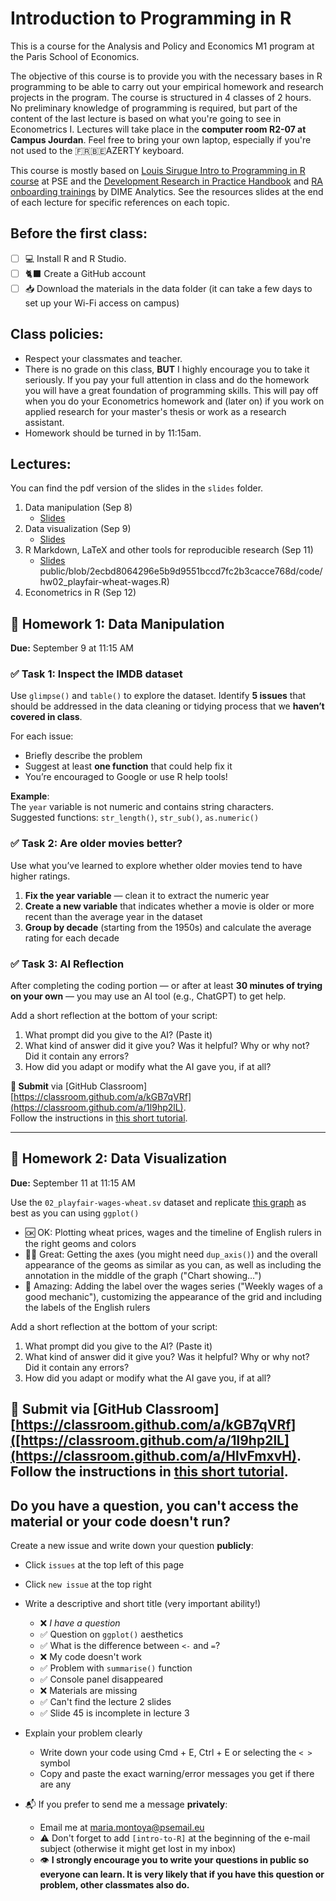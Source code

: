 # Introduction to Programming in R
This is a course for the Analysis and Policy and Economics M1 program at the Paris School of Economics.

The objective of this course is to provide you with the necessary bases in R programming to be able to carry out your empirical homework and research projects in the program. The course is structured in 4 classes of 2 hours. No preliminary knowledge of programming is required, but part of the content of the last lecture is based on what you're going to see in Econometrics I. Lectures will take place in the **computer room R2-07 at Campus Jourdan**. Feel free to bring your own laptop, especially if you're not used to the 🇫🇷🇧🇪AZERTY keyboard. 

This course is mostly based on [Louis Sirugue Intro to Programming in R course](https://louissirugue.github.io/intro_to_R/home.html) at PSE and the [Development Research in Practice Handbook](https://worldbank.github.io/dime-data-handbook/) and [RA onboarding trainings](https://osf.io/wzjtk/) by DIME Analytics. See the resources slides at the end of each lecture for specific references on each topic. 

## Before the first class:
- [ ] 💻 Install R and R Studio.
- [ ] 🐈‍⬛ Create a GitHub account
- [ ] 📥 Download the materials in the data folder (it can take a few days to set up your Wi-Fi access on campus) 

## Class policies:
- Respect your classmates and teacher. 
- There is no grade on this class, **BUT** I highly encourage you to take it seriously. If you pay your full attention in class and do the homework you will have a great foundation of programming skills. This will pay off when you do your Econometrics homework and (later on) if you work on applied research for your master's thesis or work as a research assistant.
- Homework should be turned in by 11:15am.

## Lectures:
You can find the pdf version of the slides in the `slides` folder. 
1. Data manipulation (Sep 8)
    - [Slides](https://github.com/mariamontoyaa/2023-intro-to-R-public/blob/main/slides/01_data-manipulation-full.html) 
3. Data visualization (Sep 9)
    - [Slides](https://github.com/mariamontoyaa/2023-intro-to-R-public/blob/2ecbd8064296e5b9d9551bccd7fc2b3cacce768d/slides/02_data-visualization.html)
4. R Markdown, LaTeX and other tools for reproducible research (Sep 11)
    - [Slides](https://github.com/mariamontoyaa/2023-intro-to-R-public/blob/2ecbd8064296e5b9d9551bccd7fc2b3cacce768d/slides/03_reports-Rmd-Latex.html)
public/blob/2ecbd8064296e5b9d9551bccd7fc2b3cacce768d/code/hw02_playfair-wheat-wages.R)
5. Econometrics in R (Sep 12)
   
## 📝 Homework 1: Data Manipulation  
**Due:** September 9 at 11:15 AM

### ✅ Task 1: Inspect the IMDB dataset

Use `glimpse()` and `table()` to explore the dataset. Identify **5 issues** that should be addressed in the data cleaning or tidying process that we **haven’t covered in class**.

For each issue:
- Briefly describe the problem
- Suggest at least **one function** that could help fix it  
- You’re encouraged to Google or use R help tools!

**Example**:  
The `year` variable is not numeric and contains string characters.  
Suggested functions: `str_length()`, `str_sub()`, `as.numeric()`

 
### ✅ Task 2: Are older movies better?

Use what you’ve learned to explore whether older movies tend to have higher ratings.

1. **Fix the year variable** — clean it to extract the numeric year  
2. **Create a new variable** that indicates whether a movie is older or more recent than the average year in the dataset  
3. **Group by decade** (starting from the 1950s) and calculate the average rating for each decade

 
### ✅ Task 3: AI Reflection

After completing the coding portion — or after at least **30 minutes of trying on your own** — you may use an AI tool (e.g., ChatGPT) to get help.

Add a short reflection at the bottom of your script:

1. What prompt did you give to the AI? (Paste it)
2. What kind of answer did it give you? Was it helpful? Why or why not? Did it contain any errors?
3. How did you adapt or modify what the AI gave you, if at all?

 
**📎 Submit** via [GitHub Classroom][https://classroom.github.com/a/kGB7qVRf](https://classroom.github.com/a/1l9hp2lL).  
Follow the instructions in [this short tutorial](https://www.youtube.com/watch?v=O0XcZ-c_oF8).

---
## 📝 Homework 2: Data Visualization
**Due:** September 11 at 11:15 AM

Use the `02_playfair-wages-wheat.sv` dataset and replicate [this graph](slides/playfair-wages-wheat.png) as best as you can using `ggplot()`

  - 🆗 OK: Plotting wheat prices, wages and the timeline of English rulers in the right geoms and colors
  - 👍🏽 Great: Getting the axes (you might need `dup_axis()`) and the overall appearance of the geoms as similar as you can, as well as including the annotation in the middle of the graph ("Chart showing...")
  - 🤩 Amazing: Adding the label over the wages series ("Weekly wages of a good mechanic"), customizing the appearance of the grid and including the labels of the English rulers 

Add a short reflection at the bottom of your script:

1. What prompt did you give to the AI? (Paste it)
2. What kind of answer did it give you? Was it helpful? Why or why not? Did it contain any errors?
3. How did you adapt or modify what the AI gave you, if at all?

 
**📎 Submit** via [GitHub Classroom][https://classroom.github.com/a/kGB7qVRf]([https://classroom.github.com/a/1l9hp2lL](https://classroom.github.com/a/HlvFmxvH).  
Follow the instructions in [this short tutorial](https://www.youtube.com/watch?v=O0XcZ-c_oF8).
---


## Do you have a question, you can't access the material or your code doesn't run?
Create a new issue and write down your question **publicly**: 
- Click `issues` at the top left of this page
- Click `new issue` at the top right
- Write a descriptive and short title (very important ability!)
    - ❌ _I have a question_
    - ✅ Question on `ggplot()` aesthetics
    - ✅ What is the difference between `<-` and `=`?
    - ❌ My code doesn't work
    - ✅ Problem with `summarise()` function
    - ✅ Console panel disappeared
    - ❌ Materials are missing
    - ✅ Can't find the lecture 2 slides
    - ✅ Slide 45 is incomplete in lecture 3
- Explain your problem clearly
    - Write down your code using Cmd + E,  Ctrl + E or selecting the `< >` symbol
    - Copy and paste the exact warning/error messages you get if there are any
      
- 📬 If you prefer to send me a message **privately**:
    - Email me at maria.montoya@psemail.eu
    - ⚠️ Don't forget to add `[intro-to-R]` at the beginning of the e-mail subject (otherwise it might get lost in my inbox)
    - 👁️ **I strongly encourage you to write your questions in public so everyone can learn. It is very likely that if you have this question or problem, other classmates also do.**
  
